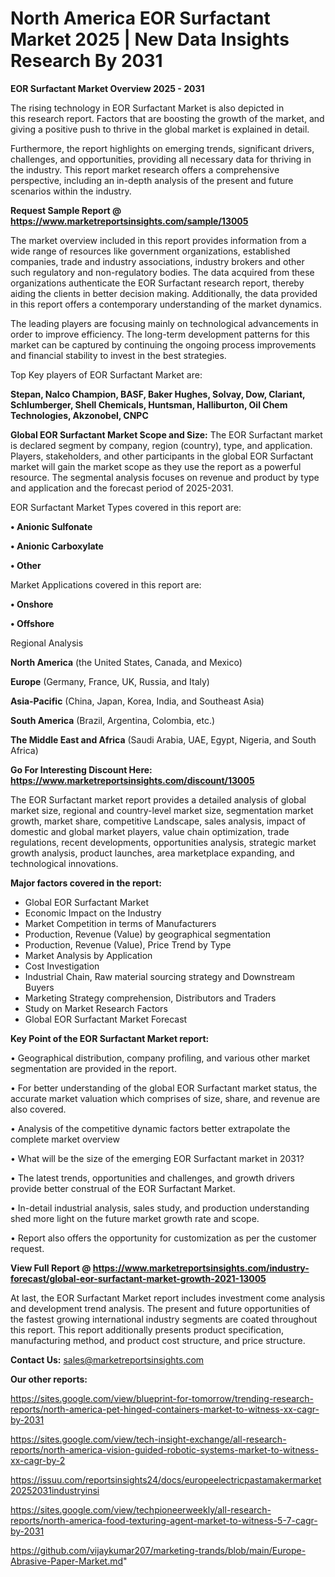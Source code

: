  # North America EOR Surfactant Market 2025 | New Data Insights Research By 2031

<Strong> EOR Surfactant Market Overview 2025 - 2031</strong>

The rising technology in EOR Surfactant Market is also depicted in this research report. Factors that are boosting the growth of the market, and giving a positive push to thrive in the global market is explained in detail.

Furthermore, the report highlights on emerging trends, significant drivers, challenges, and opportunities, providing all necessary data for thriving in the industry. This report market research offers a comprehensive perspective, including an in-depth analysis of the present and future scenarios within the industry.

<strong>Request Sample Report @ <a href=https://www.marketreportsinsights.com/sample/13005>https://www.marketreportsinsights.com/sample/13005</a></strong>

The market overview included in this report provides information from a wide range of resources like government organizations, established companies, trade and industry associations, industry brokers and other such regulatory and non-regulatory bodies. The data acquired from these organizations authenticate the EOR Surfactant research report, thereby aiding the clients in better decision making. Additionally, the data provided in this report offers a contemporary understanding of the market dynamics.

The leading players are focusing mainly on technological advancements in order to improve efficiency. The long-term development patterns for this market can be captured by continuing the ongoing process improvements and financial stability to invest in the best strategies.

Top Key players of EOR Surfactant Market are:

<strong>Stepan, Nalco Champion, BASF, Baker Hughes, Solvay, Dow, Clariant, Schlumberger, Shell Chemicals, Huntsman, Halliburton, Oil Chem Technologies, Akzonobel, CNPC</strong>

<strong><b>Global EOR Surfactant Market Scope and Size:</b></strong>
The EOR Surfactant market is declared segment by company, region (country), type, and application. Players, stakeholders, and other participants in the global EOR Surfactant market will gain the market scope as they use the report as a powerful resource. The segmental analysis focuses on revenue and product by type and application and the forecast period of 2025-2031.

EOR Surfactant Market Types covered in this report are:

<strong>• Anionic Sulfonate

• Anionic Carboxylate

• Other</strong>

Market Applications covered in this report are:

<strong>• Onshore

• Offshore</strong> 

Regional Analysis

<strong>North America</strong> (the United States, Canada, and Mexico)

<strong>Europe</strong> (Germany, France, UK, Russia, and Italy)

<strong>Asia-Pacific</strong> (China, Japan, Korea, India, and Southeast Asia)

<strong>South America</strong> (Brazil, Argentina, Colombia, etc.)

<strong>The Middle East and Africa</strong> (Saudi Arabia, UAE, Egypt, Nigeria, and South Africa)

<strong>Go For Interesting Discount Here: <a href=https://www.marketreportsinsights.com/discount/13005>https://www.marketreportsinsights.com/discount/13005</a></strong>

The EOR Surfactant market report provides a detailed analysis of global market size, regional and country-level market size, segmentation market growth, market share, competitive Landscape, sales analysis, impact of domestic and global market players, value chain optimization, trade regulations, recent developments, opportunities analysis, strategic market growth analysis, product launches, area marketplace expanding, and technological innovations.

<strong><b>Major factors covered in the report:</b></strong>
<ul>
  <li>Global EOR Surfactant Market </li>
  <li>Economic Impact on the Industry</li>
  <li>Market Competition in terms of Manufacturers</li>
  <li>Production, Revenue (Value) by geographical segmentation</li>
  <li>Production, Revenue (Value), Price Trend by Type</li>
  <li>Market Analysis by Application</li>
  <li>Cost Investigation</li>
  <li>Industrial Chain, Raw material sourcing strategy and Downstream Buyers</li>
  <li>Marketing Strategy comprehension, Distributors and Traders</li>
  <li>Study on Market Research Factors</li>
  <li>Global EOR Surfactant Market Forecast</li>
</ul>

<strong><b>Key Point of the EOR Surfactant Market report:</b></strong>

• Geographical distribution, company profiling, and various other market segmentation are provided in the report.

• For better understanding of the global EOR Surfactant market status, the accurate market valuation which comprises of size, share, and revenue are also covered.

• Analysis of the competitive dynamic factors better extrapolate the complete market overview

• What will be the size of the emerging EOR Surfactant market in 2031?

• The latest trends, opportunities and challenges, and growth drivers provide better construal of the EOR Surfactant Market.

• In-detail industrial analysis, sales study, and production understanding shed more light on the future market growth rate and scope.

• Report also offers the opportunity for customization as per the customer request.

<strong><b>View Full Report @ <a href=https://www.marketreportsinsights.com/industry-forecast/global-eor-surfactant-market-growth-2021-13005>https://www.marketreportsinsights.com/industry-forecast/global-eor-surfactant-market-growth-2021-13005</a></b></strong>


At last, the EOR Surfactant Market report includes investment come analysis and development trend analysis. The present and future opportunities of the fastest growing international industry segments are coated throughout this report. This report additionally presents product specification, manufacturing method, and product cost structure, and price structure.

<strong>Contact Us:</strong>
sales@marketreportsinsights.com

<strong>Our other reports:</strong>

<a href=https://sites.google.com/view/blueprint-for-tomorrow/trending-research-reports/north-america-pet-hinged-containers-market-to-witness-xx-cagr-by-2031>https://sites.google.com/view/blueprint-for-tomorrow/trending-research-reports/north-america-pet-hinged-containers-market-to-witness-xx-cagr-by-2031</a>

<a href=https://sites.google.com/view/tech-insight-exchange/all-research-reports/north-america-vision-guided-robotic-systems-market-to-witness-xx-cagr-by-2>https://sites.google.com/view/tech-insight-exchange/all-research-reports/north-america-vision-guided-robotic-systems-market-to-witness-xx-cagr-by-2</a>

<a href=https://issuu.com/reportsinsights24/docs/europeelectricpastamakermarket20252031industryinsi>https://issuu.com/reportsinsights24/docs/europeelectricpastamakermarket20252031industryinsi</a>

<a href=https://sites.google.com/view/techpioneerweekly/all-research-reports/north-america-food-texturing-agent-market-to-witness-5-7-cagr-by-2031>https://sites.google.com/view/techpioneerweekly/all-research-reports/north-america-food-texturing-agent-market-to-witness-5-7-cagr-by-2031</a>

<a href=https://github.com/vijaykumar207/marketing-trands/blob/main/Europe-Abrasive-Paper-Market.md>https://github.com/vijaykumar207/marketing-trands/blob/main/Europe-Abrasive-Paper-Market.md</a>"
